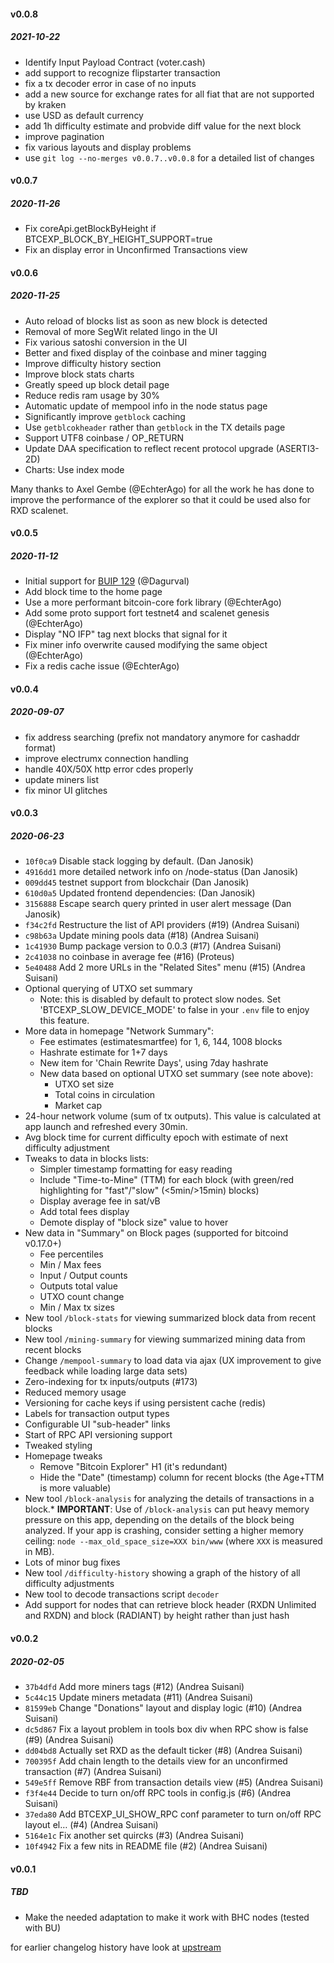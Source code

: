 #### v0.0.8
##### 2021-10-22

- Identify Input Payload Contract (voter.cash)
- add support to recognize flipstarter transaction
- fix a tx decoder error in case of no inputs
- add a new source for exchange rates for all fiat that are not supported by kraken
- use USD as default currency
- add 1h difficulty estimate and probvide diff value for the next block
- improve pagination
- fix various layouts and display problems
- use `git log --no-merges v0.0.7..v0.0.8` for a detailed list of changes

#### v0.0.7
##### 2020-11-26

- Fix coreApi.getBlockByHeight if BTCEXP_BLOCK_BY_HEIGHT_SUPPORT=true
- Fix an display error in Unconfirmed Transactions view


#### v0.0.6
##### 2020-11-25

- Auto reload of blocks list as soon as new block is detected
- Removal of more SegWit related lingo in the UI
- Fix various satoshi conversion in the UI
- Better and fixed display of the coinbase and miner tagging
- Improve difficulty history section
- Improve block stats charts
- Greatly speed up block detail page
- Reduce redis ram usage by 30%
- Automatic update of mempool info in the node status page
- Significantly improve `getblock` caching
- Use `getblcokheader` rather than `getblock` in the TX details page
- Support UTF8 coinbase / OP_RETURN
- Update DAA specification to reflect recent protocol upgrade (ASERTI3-2D)
- Charts: Use index mode

Many thanks to Axel Gembe (@EchterAgo) for all the work he has done to improve
the performance of the explorer so that it could be used also for RXD scalenet.

#### v0.0.5
##### 2020-11-12

- Initial support for [BUIP 129](https://gitlab.com/bitcoinunlimited/BUIP/-/blob/master/129.md) (@Dagurval)
- Add block time to the home page
- Use a more performant  bitcoin-core fork library (@EchterAgo)
- Add some proto support fort testnet4 and scalenet genesis (@EchterAgo)
- Display "NO IFP" tag next blocks that signal for it
- Fix miner info overwrite caused modifying the same object (@EchterAgo)
- Fix a redis cache issue (@EchterAgo)

#### v0.0.4
##### 2020-09-07

- fix address searching (prefix not mandatory anymore for cashaddr format)
- improve electrumx connection handling
- handle 40X/50X http error cdes properly
- update miners list
- fix minor UI glitches

#### v0.0.3
##### 2020-06-23

- `10f0ca9` Disable stack logging by default. (Dan Janosik)
- `4916dd1` more detailed network info on /node-status (Dan Janosik)
- `009dd45` testnet support from blockchair (Dan Janosik)
- `610d0a5` Updated frontend dependencies: (Dan Janosik)
- `3156888` Escape search query printed in user alert message (Dan Janosik)
- `f34c2fd` Restructure the list of API providers  (#19) (Andrea Suisani)
- `c98b63a` Update mining pools data (#18) (Andrea Suisani)
- `1c41930` Bump package version to 0.0.3 (#17) (Andrea Suisani)
- `2c41038` no coinbase in average fee (#16) (Proteus)
- `5e40488` Add 2 more URLs in the "Related Sites" menu (#15) (Andrea Suisani)
- Optional querying of UTXO set summary
    * Note: this is disabled by default to protect slow nodes. Set 'BTCEXP_SLOW_DEVICE_MODE' to false in your `.env` file to enjoy this feature.
- More data in homepage "Network Summary":
    * Fee estimates (estimatesmartfee) for 1, 6, 144, 1008 blocks
    * Hashrate estimate for 1+7 days
    * New item for 'Chain Rewrite Days', using 7day hashrate
    * New data based on optional UTXO set summary (see note above):
        * UTXO set size
        * Total coins in circulation
        * Market cap
- 24-hour network volume (sum of tx outputs). This value is calculated at app launch and refreshed every 30min.
- Avg block time for current difficulty epoch with estimate of next difficulty adjustment
- Tweaks to data in blocks lists:
    * Simpler timestamp formatting for easy reading
    * Include "Time-to-Mine" (TTM) for each block (with green/red highlighting for "fast"/"slow" (<5min/>15min) blocks)
    * Display average fee in sat/vB
    * Add total fees display
    * Demote display of "block size" value to hover
- New data in "Summary" on Block pages (supported for bitcoind v0.17.0+)
    * Fee percentiles
    * Min / Max fees
    * Input / Output counts
    * Outputs total value
    * UTXO count change
    * Min / Max tx sizes
- New tool `/block-stats` for viewing summarized block data from recent blocks
- New tool `/mining-summary` for viewing summarized mining data from recent blocks
- Change `/mempool-summary` to load data via ajax (UX improvement to give feedback while loading large data sets)
- Zero-indexing for tx inputs/outputs (#173)
- Reduced memory usage
- Versioning for cache keys if using persistent cache (redis)
- Labels for transaction output types
- Configurable UI "sub-header" links
- Start of RPC API versioning support
- Tweaked styling
- Homepage tweaks
    * Remove "Bitcoin Explorer" H1 (it's redundant)
    * Hide the "Date" (timestamp) column for recent blocks (the Age+TTM is more valuable)
- New tool `/block-analysis` for analyzing the details of transactions in a block.* **IMPORTANT**: Use of `/block-analysis` can put heavy memory pressure on this app, depending on the details of the block being analyzed. If your app is crashing, consider setting a higher memory ceiling: `node --max_old_space_size=XXX bin/www` (where `XXX` is measured in MB).
- Lots of minor bug fixes
- New tool `/difficulty-history` showing a graph of the history of all difficulty adjustments
- New tool to decode transactions script `decoder`
- Add support for nodes that can retrieve block header (RXDN Unlimited and RXDN) and block (RADIANT) by height rather than just hash

#### v0.0.2
##### 2020-02-05

- `37b4dfd` Add more miners tags (#12) (Andrea Suisani)
- `5c44c15` Update miners metadata (#11) (Andrea Suisani)
- `81599eb` Change "Donations" layout and display logic (#10) (Andrea Suisani)
- `dc5d867` Fix a layout problem in tools box div when RPC show is false (#9) (Andrea Suisani)
- `dd04bd8` Actually set RXD as the default ticker (#8) (Andrea Suisani)
- `700395f` Add chain length to the details view for an unconfirmed transaction (#7) (Andrea Suisani)
- `549e5ff` Remove RBF from transaction details view (#5) (Andrea Suisani)
- `f3f4e44` Decide to turn on/off RPC tools in config.js (#6) (Andrea Suisani)
- `37eda80` Add BTCEXP_UI_SHOW_RPC conf parameter to turn on/off RPC layout el… (#4) (Andrea Suisani)
- `5164e1c` Fix another set quircks (#3) (Andrea Suisani)
- `10f4942` Fix a few nits in README file (#2) (Andrea Suisani)

#### v0.0.1
##### TBD

* Make the needed adaptation to make it work with BHC nodes (tested with BU)

for earlier changelog history have look at [upstream](github.com/janoside/btc-rpc-explorer)
